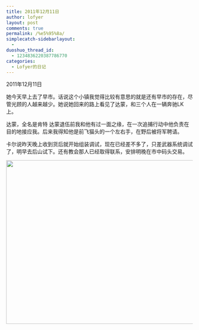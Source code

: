 ```yaml
---
title: 2011年12月11日
author: lofyer
layout: post
comments: true
permalink: /%e5%95%8a/
simplecatch-sidebarlayout:
  - 
duoshuo_thread_id:
  - 1234836220387786770
categories:
  - Lofyer的日记
---
```

2011年12月11日

她今天早上去了早市。话说这个小镇我觉得比较有意思的就是还有早市的存在，尽管光顾的人越来越少。她说她回来的路上看见了达蒙，和三个人在一辆奔驰LK上。

达蒙，全名是肯特 达蒙退伍前我和他有过一面之缘，在一次追捕行动中他负责在目的地接应我。后来我得知他是前飞猫头的一个左右手，在野后被将军聘请。

卡尔说昨天晚上收到货后就开始组装调试，现在已经差不多了，只差武器系统调试了，明早去后山试下。还有教会那人已经取得联系，安排明晚在市中码头交易。

[<img class="alignnone size-full wp-image-665" title="660" src="http://lofyer.org/wp-content/uploads/2011/12/66011.jpg" alt="" width="636" height="442" />][1]

 [1]: http://lofyer.org/wp-content/uploads/2011/12/66011.jpg